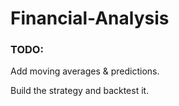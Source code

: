 # Financial-Analysis

### TODO:

Add moving averages & predictions.

Build the strategy and backtest it.
